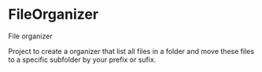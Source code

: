 # FileOrganizer
File organizer

Project to create a organizer that list all files in a folder and move these files to a specific subfolder by your prefix or sufix.